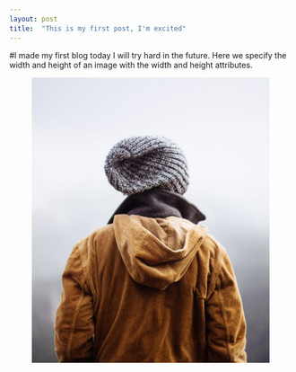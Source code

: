 ```yaml
---
layout: post
title:  "This is my first post, I'm excited"
---
```

#I made my first blog today</b>
I will try hard in the future.
Here we specify the width and height of an image with the width and height attributes.
<figure>
    <img src="./_posts/img_girl.jpg">
</figure>


